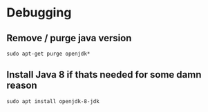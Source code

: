 # Debugging

## Remove / purge java version

```
sudo apt-get purge openjdk*
```

## Install Java 8 if thats needed for some damn reason

```
sudo apt install openjdk-8-jdk
```
